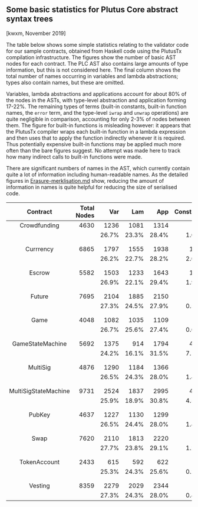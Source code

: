 ## Some basic statistics for Plutus Core abstract syntax trees

[kwxm, November 2019]

The table below shows some simple statistics relating to the validator
code for our sample contracts, obtained from Haskell code using the
PlutusTx compilation infrastructure.  The figures show the number of
basic AST nodes for each contract.  The PLC AST also contains large
amounts of type information, but this is not considered here.  The
final column shows the total number of names occurring in variables
and lambda abstractions; types also contain names, but these are
omitted.

Variables, lambda abstractions and applications account for about 80%
of the nodes in the ASTs, with type-level abstraction and application
forming 17-22%.  The remaining types of terms (built-in constants,
built-in function names, the `error` term, and the
type-level `iwrap` and `unwrap` operations) are quite negligible in
comparison, accounting for only 2-3% of nodes between them.  The
figure for built-in functions is misleading however: it appears that
the PlutusTx compiler wraps each built-in function in a lambda
expression and then uses that to apply the function indirectly
whenever it is required.  Thus potentially expensive built-in
functions may be applied much more often than the bare figures
suggest.  No attempt was made here to track how many indirect calls to
built-in functions were made.

There are significant numbers of names in the AST, which currently
contain quite a lot of information including human-readable names.  As
the detailed figures in
[Erasure-merklisation.md](./Erasure-Merklisation.md) show, reducing
the amount of information in names is quite helpful for reducing the
size of serialised code.


| Contract | Total Nodes | Var | Lam | App | Constant | Builtin | Error | TyAbs | TyInst | Wrap | Unwrap | (Names) |
| :---: | ---: | ---: | ---: | ---: | ---: | ---: | ---: | ---: | ---: | ---: | ---: | :---: |
| Crowdfunding | 4630 | 1236 | 1081 | 1314 | 44 | 11 | 24 | 301 | 568 | 21 | 30 | (2317)| 
|       |       |26.7% | 23.3% | 28.4% | 1.0% | 0.2% | 0.5% | 6.5% | 12.3% | 0.5% | 0.6% | - | 
| |
| |
| Currrency | 6865 | 1797 | 1555 | 1938 | 135 | 6 | 1 | 349 | 1036 | 20 | 28 | (3352)| 
|       |       |26.2% | 22.7% | 28.2% | 2.0% | 0.1% | 0.0% | 5.1% | 15.1% | 0.3% | 0.4% | - | 
| |
| |
| Escrow | 5582 | 1503 | 1233 | 1643 | 106 | 11 | 24 | 318 | 690 | 22 | 32 | (2736)| 
|       |       |26.9% | 22.1% | 29.4% | 1.9% | 0.2% | 0.4% | 5.7% | 12.4% | 0.4% | 0.6% | - | 
| |
| |
| Future | 7695 | 2104 | 1885 | 2150 | 37 | 9 | 1 | 390 | 1071 | 20 | 28 | (3989)| 
|       |       |27.3% | 24.5% | 27.9% | 0.5% | 0.1% | 0.0% | 5.1% | 13.9% | 0.3% | 0.4% | - | 
| |
| |
| Game | 4048 | 1082 | 1035 | 1109 | 24 | 3 | 1 | 184 | 595 | 9 | 6 | (2117)| 
|       |       |26.7% | 25.6% | 27.4% | 0.6% | 0.1% | 0.0% | 4.5% | 14.7% | 0.2% | 0.1% | - | 
| |
| |
| GameStateMachine | 5692 | 1375 | 914 | 1794 | 405 | 8 | 7 | 278 | 863 | 20 | 28 | (2289)| 
|       |       |24.2% | 16.1% | 31.5% | 7.1% | 0.1% | 0.1% | 4.9% | 15.2% | 0.4% | 0.5% | - | 
| |
| |
| MultiSig | 4876 | 1290 | 1184 | 1366 | 68 | 8 | 1 | 224 | 711 | 12 | 12 | (2474)| 
|       |       |26.5% | 24.3% | 28.0% | 1.4% | 0.2% | 0.0% | 4.6% | 14.6% | 0.2% | 0.2% | - | 
| |
| |
| MultiSigStateMachine | 9731 | 2524 | 1837 | 2995 | 435 | 12 | 25 | 457 | 1377 | 27 | 42 | (4361)| 
|       |       |25.9% | 18.9% | 30.8% | 4.5% | 0.1% | 0.3% | 4.7% | 14.2% | 0.3% | 0.4% | - | 
| |
| |
| PubKey | 4637 | 1227 | 1130 | 1299 | 66 | 6 | 1 | 204 | 683 | 11 | 10 | (2357)| 
|       |       |26.5% | 24.4% | 28.0% | 1.4% | 0.1% | 0.0% | 4.4% | 14.7% | 0.2% | 0.2% | - | 
| |
| |
| Swap | 7620 | 2110 | 1813 | 2220 | 88 | 14 | 9 | 360 | 976 | 14 | 16 | (3923)| 
|       |       |27.7% | 23.8% | 29.1% | 1.2% | 0.2% | 0.1% | 4.7% | 12.8% | 0.2% | 0.2% | - | 
| |
| |
| TokenAccount | 2433 | 615 | 592 | 622 | 5 | 3 | 0 | 230 | 321 | 19 | 26 | (1207)| 
|       |       |25.3% | 24.3% | 25.6% | 0.2% | 0.1% | 0.0% | 9.5% | 13.2% | 0.8% | 1.1% | - | 
| |
| |
| Vesting | 8359 | 2279 | 2029 | 2344 | 33 | 8 | 25 | 420 | 1167 | 22 | 32 | (4308)| 
|       |       |27.3% | 24.3% | 28.0% | 0.4% | 0.1% | 0.3% | 5.0% | 14.0% | 0.3% | 0.4% | - | 
